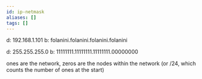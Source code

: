```yaml
---
id: ip-netmask
aliases: []
tags: []
---
```


d: 192.168.1.101
b: folanini.folanini.folanini.folanini

d: 255.255.255.0
b: 11111111.11111111.11111111.00000000


ones are the network, zeros are the nodes within the network
(or /24, which counts the number of ones at the start)
